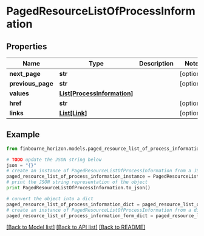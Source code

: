 # PagedResourceListOfProcessInformation


## Properties
Name | Type | Description | Notes
------------ | ------------- | ------------- | -------------
**next_page** | **str** |  | [optional] 
**previous_page** | **str** |  | [optional] 
**values** | [**List[ProcessInformation]**](ProcessInformation.md) |  | 
**href** | **str** |  | [optional] 
**links** | [**List[Link]**](Link.md) |  | [optional] 

## Example

```python
from finbourne_horizon.models.paged_resource_list_of_process_information import PagedResourceListOfProcessInformation

# TODO update the JSON string below
json = "{}"
# create an instance of PagedResourceListOfProcessInformation from a JSON string
paged_resource_list_of_process_information_instance = PagedResourceListOfProcessInformation.from_json(json)
# print the JSON string representation of the object
print PagedResourceListOfProcessInformation.to_json()

# convert the object into a dict
paged_resource_list_of_process_information_dict = paged_resource_list_of_process_information_instance.to_dict()
# create an instance of PagedResourceListOfProcessInformation from a dict
paged_resource_list_of_process_information_form_dict = paged_resource_list_of_process_information.from_dict(paged_resource_list_of_process_information_dict)
```
[[Back to Model list]](../README.md#documentation-for-models) [[Back to API list]](../README.md#documentation-for-api-endpoints) [[Back to README]](../README.md)


